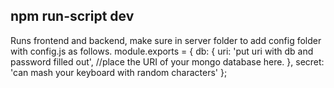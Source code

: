 ## npm run-script dev
Runs frontend and backend, make sure in server folder to add config folder with config.js as follows.
module.exports = {
    db: {
        uri: 'put uri with db and password filled out', //place the URI of your mongo database here.
    },
    secret: 'can mash your keyboard with random characters'
};

